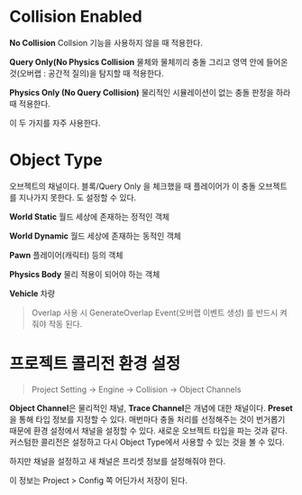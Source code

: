 # Collision Enabled

**No Collision**
Collsion 기능을 사용하지 않을 때 적용한다.

**Query Only(No Physics Collision**
물체와 물체끼리 충돌 그리고 영역 안에 들어온 것(오버랩 : 공간적 질의)을 탐지할 때 적용한다.

**Physics Only (No Query Collision)**
물리적인 시뮬레이션이 없는 충돌 판정을 하라 때 적용한다.

이 두 가지를 자주 사용한다.

# Object Type
오브젝트의 채널이다. 
블록/Query Only 을 체크했을 때 플레이어가 이 충돌 오브젝트를 지나가지 못한다.
도 설정할 수 있다.

**World Static**
월드 세상에 존재하는 정적인 객체

**World Dynamic**
월드 세상에 존재하는 동적인 객체

**Pawn**
플레이어(캐릭터) 등의 객체 

**Physics Body**
물리 적용이 되어야 하는 객체

**Vehicle**
차량

> Overlap 사용 시  GenerateOverlap Event(오버랩 이벤트 생성) 를 반드시 켜줘야 작동 된다.


# 프로젝트 콜리전 환경 설정
> Project Setting -> Engine -> Collision -> Object Channels

**Object Channel**은 물리적인 채널, **Trace Channel**은 개념에 대한 채널이다. **Preset**을 통해 타입 정보를 지정할 수 있다.
 매번마다 충돌 처리를 선정해주는 것이 번거롭기 때문에 환경 설정에서 채널을 설정할 수 있다. 새로운 오브젝트 타입을 파는 것과 같다. 커스텀한 콜리전은 설정하고 다시 Object Type에서 사용할 수 있는 것을 볼 수 있다.

하지만 채널을 설정하고 새 채널은 프리셋 정보를 설정해줘야 한다.

이 정보는 Project > Config 쪽 어딘가서 저장이 된다.